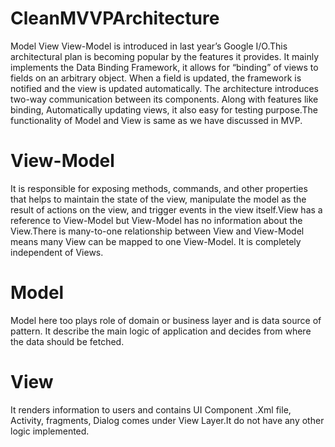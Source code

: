 # CleanMVVPArchitecture
Model View View-Model is introduced in last year’s Google I/O.This architectural plan is becoming popular by the features it provides. It mainly implements the Data Binding Framework, it allows for “binding” of views to fields on an arbitrary object. When a field is updated, the framework is notified and the view is updated automatically. The architecture introduces two-way communication between its components. Along with features like binding, Automatically updating views, it also easy for testing purpose.The functionality of Model and View is same as we have discussed in MVP.

# View-Model
It is responsible for exposing methods, commands, and other properties that helps to maintain the state of the view, manipulate the model as the result of actions on the view, and trigger events in the view itself.View has a reference to View-Model but View-Model has no information about the View.There is many-to-one relationship between View and View-Model means many View can be mapped to one View-Model. It is completely independent of Views.

# Model
Model here too plays role of domain or business layer and is data source of pattern. It describe the main logic of application and decides from where the data should be fetched.

# View
It renders information to users and contains UI Component .Xml file, Activity, fragments, Dialog comes under View Layer.It do not have any other logic implemented.

